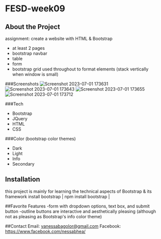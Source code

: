 # FESD-week09

## About the Project
assignment: create a website with HTML & Bootstrap
 - at least 2 pages
 - bootstrap navbar
 - table
 - form
 - bootstrap grid used throughout to format elements 
    (stack vertically when window is small)

###Screenshots
![Screenshot 2023-07-01 173631](https://github.com/vanessabags/FESD-week09/assets/131323530/01a11198-3598-417b-a650-4734e947cd51)
![Screenshot 2023-07-01 173643](https://github.com/vanessabags/FESD-week09/assets/131323530/fda9e283-a2a7-47ae-92c2-2caf6ec9a28c)
![Screenshot 2023-07-01 173655](https://github.com/vanessabags/FESD-week09/assets/131323530/2d3e2ce8-3aed-461b-a131-d1c0cec4f9f2)
![Screenshot 2023-07-01 173712](https://github.com/vanessabags/FESD-week09/assets/131323530/bb844ccd-9430-42fb-b92e-93dbf306c5d6)

###Tech
- Bootstrap
- JQuery
- HTML
- CSS

###Color (bootstrap color themes)
- Dark
- Light
- Info
- Secondary

## Installation
this project is mainly for learning the technical aspects of Bootstrap & its framework
install bootstrap
| npm install bootstrap |

##Favorite Features
-form with dropdown options, text box, and submit button
-outline buttons are interactive and aesthetically pleasing (although not as pleasing as Bootstrap's info color theme)

##Contact 
Email: vanessabagolor@gmail.com
Facebook: https://www.facebook.com/nessabhea/

